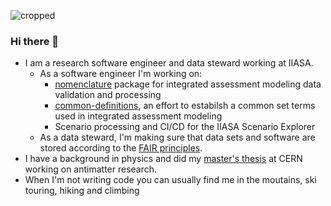 ![cropped](https://github.com/phackstock/phackstock/assets/20710924/0f716825-985a-4aab-a0c8-3a04bd764a49)

### Hi there 👋

* I am a research software engineer and data steward working at IIASA.
  * As a software engineer I'm working on:
    * [nomenclature](https://github.com/iamconsortium/nomenclature) package for integrated assessment modeling data validation and processing
    * [common-definitions](https://github.com/iamconsortium/common-definitions), an effort to estabilsh a common set terms used in integrated assessment modeling
    * Scenario processing and CI/CD for the IIASA Scenario Explorer 
  * As a data steward, I'm making sure that data sets and software are stored according to the [FAIR principles](https://www.go-fair.org/fair-principles/). 
* I have a background in physics and did my [master's thesis](https://repositum.tuwien.at/handle/20.500.12708/1300) at CERN working on antimatter research.
* When I'm not writing code you can usually find me in the moutains, ski touring, hiking and climbing
